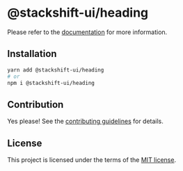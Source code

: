 # @stackshift-ui/heading



Please refer to the [documentation](https://stackshift-ui.webriq.com/docs/components/heading) for more information.

## Installation

```sh
yarn add @stackshift-ui/heading
# or
npm i @stackshift-ui/heading
```

## Contribution

Yes please! See the
[contributing guidelines](https://github.com/stackshift-ui/components/master/CONTRIBUTING.md)
for details.

## License

This project is licensed under the terms of the
[MIT license](https://github.com/stackshift-ui/components/master/LICENSE).
